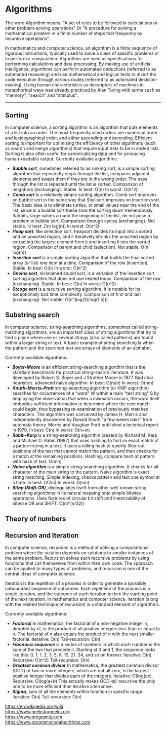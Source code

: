 # Algorithms

The word Algorithm means: "A  set of rules to be followed in calculations or other problem-solving operations" Or "A procedure for solving a mathematical problem in a finite number of steps that frequently by recursive operations".

In mathematics and computer science, an algorithm is a finite sequence of rigorous instructions, typically used to solve a class of specific problems or to perform a computation. Algorithms are used as specifications for performing calculations and data processing. By making use of artificial intelligence, algorithms can perform automated deductions (referred to as automated reasoning) and use mathematical and logical tests to divert the code execution through various routes (referred to as automated decision-making). Using human characteristics as descriptors of machines in metaphorical ways was already practiced by Alan Turing with terms such as "memory", "search" and "stimulus".

---
## Sorting
In computer science, a sorting algorithm is an algorithm that puts elements of a list into an order. The most frequently used orders are numerical order and lexicographical order, and either ascending or descending. Efficient sorting is important for optimizing the efficiency of other algorithms (such as search and merge algorithms) that require input data to be in sorted lists. Sorting is also often useful for canonicalizing data and for producing human-readable output.
Currently available algorithms:

* <b><em>Bubble sort</em></b>, sometimes referred to as sinking sort, is a simple sorting algorithm that repeatedly steps through the list, compares adjacent elements and swaps them if they are in the wrong order. The pass through the list is repeated until the list is sorted. Comparison of neighbors (exchanging). Stable. In best: O(n) In worst: O(n^2)
* <b><em>Comb sort</em></b> is a relatively simple sorting algorithm. Comb sort improves on bubble sort in the same way that Shellsort improves on insertion sort. The basic idea is to eliminate turtles, or small values near the end of the list, since in a bubble sort these slow the sorting down tremendously. Rabbits, large values around the beginning of the list, do not pose a problem in bubble sort. Comparison through cycles (exchanging). Not stable. In best: O(n log(n)) In worst: O(n^2)
* <b><em>Heap sort</em></b>, like selection sort, heapsort divides its input into a sorted and an unsorted region, and it iteratively shrinks the unsorted region by extracting the largest element from it and inserting it into the sorted region. Comparison of parent and child (selection). Not stable. O(n log(n))
* <b><em>Insertion sort</em></b> is a simple sorting algorithm that builds the final sorted array (or list) one item at a time. Comparison of the row (insertion). Stable. In best: O(n) In worst: O(n^2)
* <b><em>Gnome sort</em></b>, nicknamed stupid sort, is a variation of the insertion sort sorting algorithm that does not use nested loops. Comparison of the row (exchanging). Stable. In best: O(n) In worst: O(n^2)
* <b><em>Stooge sort</em></b> is a recursive sorting algorithm. It is notable for its exceptionally bad time complexity. Comparison of first and last (exchanging). Not stable. O(n^(log(3)/log(1.5)))
  
## Substring search
In computer science, string-searching algorithms, sometimes called string-matching algorithms, are an important class of string algorithms that try to find a place where one or several strings (also called patterns) are found within a larger string or text. A basic example of string searching is when the pattern and the searched text are arrays of elements of an alphabet.

Currently available algorithms:

* <b><em>Boyer-Moore</em></b> is an efficient string-searching algorithm that is the standard benchmark for practical string-search literature. It was developed by Robert S. Boyer and J Strother Moore in 1977. Bad char heuristics, advanced naive algorithm. In best: O(m/n) In worst: O(mn)
* <b><em>Knuth–Morris–Pratt</em></b> string-searching algorithm (or KMP algorithm) searches for occurrences of a "word" W within a main "text string" S by employing the observation that when a mismatch occurs, the word itself embodies sufficient information to determine where the next match could begin, thus bypassing re-examination of previously matched characters. The algorithm was conceived by James H. Morris and independently discovered by Donald Knuth "a few weeks later" from automata theory. Morris and Vaughan Pratt published a technical report in 1970. In best: O(n) In worst: O(n+m)
* <b><em>Rabin-Karp</em></b> is a string-searching algorithm created by Richard M. Karp and Michael O. Rabin (1987) that uses hashing to find an exact match of a pattern string in a text. It uses a rolling hash to quickly filter out positions of the text that cannot match the pattern, and then checks for a match at the remaining positions. Hashing, compare hash of pattern with hash of text. O(mn)
* <b><em>Naïve algorithm</em></b> is a simple string-searching algorithm. It checks for all character of the main string to the pattern. Naive algorithm is exact string matching. Simple indexing, checks pattern and text one symbol at a time. In best: O(2m) In worst: O(nm)
* <b><em>Bitap (Shift-OR)</em></b>, distinguishes itself from other well-known string searching algorithms in its natural mapping onto simple bitwise operations. Uses features of circular bit shift and linearizability of bitwise OR and SHIFT. O(m*(n/32))

## Theory of numbers


## Recursion and Iteration
In computer science, recursion is a method of solving a computational problem where the solution depends on solutions to smaller instances of the same problem. Recursion solves such recursive problems by using functions that call themselves from within their own code. The approach can be applied to many types of problems, and recursion is one of the central ideas of computer science.

Iteration is the repetition of a process in order to generate a (possibly unbounded) sequence of outcomes. Each repetition of the process is a single iteration, and the outcome of each iteration is then the starting point of the next iteration. In mathematics and computer science, iteration (along with the related technique of recursion) is a standard element of algorithms.

Currently available algorithms:

* <b><em>Factorial</em></b> In mathematics, the factorial of a non-negative integer n, denoted by n!, is the product of all positive integers less than or equal to n. The factorial of n also equals the product of n with the next smaller factorial. Iterative: O(n) Tail-recursion: O(n)
* <b><em>Fibonacci sequence</em></b> is a series of numbers in which each number is the sum of the two that precede it. Starting at 0 and 1, the sequence looks like this: 0, 1, 1, 2, 3, 5, 8, 13, 21, 34, and so on forever. Iterative: O(n) Recursive: O(n^2) Tail-recursion: O(n)
* <b><em>Greatest common divisor</em></b> In mathematics, the greatest common divisor (GCD) of two or more integers, which are not all zero, is the largest positive integer that divides each of the integers. Iterative: O(log(ab) Recursive: O(log(a+b) This actually makes GCD-tail recursive the only one to be more efficient than iterative alternative.
* <b><em>Sigma</em></b>, sum of all the elements within function in specific range. Iterative: O(n) Tail-recursion: O(n)

https://en.wikipedia.org/wiki \
https://www.geeksforgeeks.org \
https://www.programiz.com \
https://www.programmingalgorithms.com
